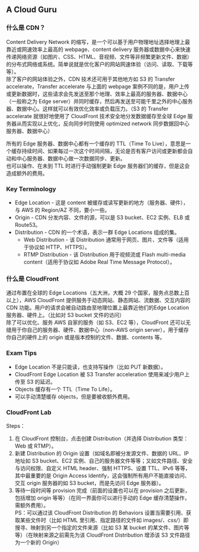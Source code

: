## A Cloud Guru
  
### 什么是 CDN？
Content Delivery Network 的缩写，是一个可以基于用户物理地址选择地理上最靠近或网速效率上最高的 webpage、content delivery 服务器或数据中心来快速传递网络资源（如图片、CSS、HTML、音视频、文件等非频繁更新文件、数据）的分布式网络或系统。简单说就是优化客户的网站网速体验（访问、读取、下载等等）。  
除了客户的网站体验之外，CDN 技术还可用于其他地方如 S3 的 Transfer accelerate，Transfer accelerate 与上面的 webpage 案例不同的是，用户上传或更新数据时，这些请求会先发送至那个地理、效率上最高的服务器、数据中心（一般称之为 Edge server）并同时缓存，然后再发送至可能千里之外的中心服务器、数据中心。这样就可以有效优化效率或负载压力。（S3 的 Transfer accelerate 就很好地使用了 CloudFront 技术安全地分发数据缓存至全球 Edge 服务器从而实现以上优化，反向同步时则使用 optimized network 同步数据回中心服务器、数据中心）  
  
所有的 Edge 服务器、数据中心都有一个缓存的 TTL（Time To Live），意思是一个缓存持续时间、如果每过一次这个时间间隔，无论是否有客户访问或更新都会自动和中心服务器、数据中心做一次数据同步、更新。  
也可以操作、在未到 TTL 时进行手动强制更新 Edge 服务器们的缓存，但是这会造成额外的费用。  
  
### Key Terminology
* Edge Location - 这是 content 被缓存或读写更新的地方（服务器、硬件），与 AWS 的 Region/AZ 不同，要小一些。
* Origin - CDN 分发内容、文件的源，可以是 S3 bucket、EC2 实例、ELB 或 Route53。
* Distribution - CDN 的一个术语，表示一群 Edge Locations 组成的集。
    * Web Distribution - 该 Distribution 通常用于网页、图片、文件等（适用于协议如 HTTP、HTTPS）。
    * RTMP Distribution - 该 Distribution 用于视频流或 Flash multi-media content（适用于协议如 Adobe Real Time Message Protocol）。
  
### 什么是 CloudFront
通过布置在全球的 Edge Locations（五大洲，大概 29 个国家，服务点总数上百以上），AWS CloudFront 提供服务于动态网站、静态网站、流数据、交互内容的 CDN 功能。用户的请求会被自动路由至地理位置上最靠近他们的Edge Location 服务器、硬件上。（比如对 S3 bucket 文件的访问）  
除了可以优化、服务 AWS 自家的服务（如 S3、EC2 等），CloudFront 还可以无缝用于你自己的服务器、硬件、数据中心（non-AWS origin server），用于缓存你自己的硬件上的 origin 或是版本控制的文件、数据、contents 等。  
  
### Exam Tips
* Edge Location 不是只能读，也支持写操作（比如 PUT 新数据）。
* CloudFront Edge Location 被 S3 Transfer acceleration 使用来减少用户上传至 S3 的延迟。
* Objects 缓存有一个 TTL（Time To Life）。
* 可以手动清楚缓存 objects，但是要被收额外费用。
  
### CloudFront Lab
Steps：  
1. 在 CloudFront 控制台，点击创建 Distribution（并选择 Distribution 类型：Web 或 RTMP）。
2. 新建 Distribution 的 Origin 设置（如域名即被分发源文件、数据的 URL、IP 地址如 S3 bucket、EC2 实例、自己的服务器文件等等；又如文件路径、安全与访问权限、自定义 HTML header、强制 HTTPS、设置 TTL、IPv6 等等，其中最重要的是 Origin Access Identify，这会强制所有用户不能直接访问、交互 origin 服务器的如 S3 bucket，而是先访问 Edge 服务器）。
3. 等待一段时间等 provision 完成（前面的设置也可以在 provision 之后更新，包括增加 origin 等等）（在同一界面你可以进行手动的 Edge 缓存清楚操作，需额外费用）。  
PS：可以通过该 CloudFront Distribution 的 Behaviors 设置当需要引用、获取某些文件时（比如 HTML 里引用、指定路径的文件如 images/*、css/*）即搜寻、映射到另一个指定的文件来源（比如 S3 某 bucket 的某文件、图片等等）（在映射来源之前需先为该 CloudFront Distribution 增添该 S3 文件路径为一个新的 Origin）  
